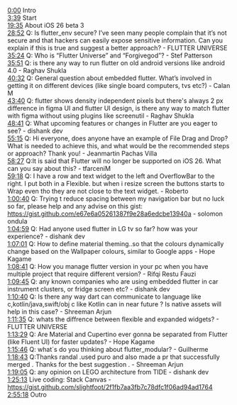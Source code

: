 [0:00](https://www.youtube.com/watch?v=ilvgEENnBjg&t=0m00s) Intro  
[3:39](https://www.youtube.com/watch?v=ilvgEENnBjg&t=3m39s) Start  
[19:35](https://www.youtube.com/watch?v=ilvgEENnBjg&t=19m35s) About iOS 26 beta 3  
[28:52](https://www.youtube.com/watch?v=ilvgEENnBjg&t=28m52s) Q: Is flutter_env secure? I’ve seen many people complain that it’s not secure and that hackers can easily expose sensitive information. Can you explain if this is true and suggest a better approach? - FLUTTER UNIVERSE  
[35:24](https://www.youtube.com/watch?v=ilvgEENnBjg&t=35m24s) Q: Who is “Flutter Universe” and “Forgivegod”? - Stef Patterson  
[35:51](https://www.youtube.com/watch?v=ilvgEENnBjg&t=35m51s) Q: is there any way to run flutter on old android versions like android 4.0 - Raghav Shukla  
[40:32](https://www.youtube.com/watch?v=ilvgEENnBjg&t=40m32s) Q: General question about embedded flutter. What’s involved in getting it on different devices (like single board computers, tvs etc?) - Calan M  
[43:40](https://www.youtube.com/watch?v=ilvgEENnBjg&t=43m40s) Q: flutter shows density independent pixels but there's always 2 px difference in figma UI and flutter UI design, is there any way to match flutter with figma without using plugins like screenutil - Raghav Shukla  
[48:41](https://www.youtube.com/watch?v=ilvgEENnBjg&t=48m41s) Q: What upcoming features or changes in Flutter are you eager to see? - dishank dev  
[55:15](https://www.youtube.com/watch?v=ilvgEENnBjg&t=55m15s) Q: Hi everyone, does anyone have an example of File Drag and Drop? What is needed to achieve this, and what would be the recommended steps or approach? Thank you! - Jeanmartin Pachas Villa  
[58:27](https://www.youtube.com/watch?v=ilvgEENnBjg&t=58m27s) Q:It is said that Flutter will no longer be supported on iOS 26. What can you say about this? - tfarceniM  
[59:18](https://www.youtube.com/watch?v=ilvgEENnBjg&t=59m18s) Q: I have a row and text widget to the left and OverflowBar to the right. I put both in a Flexible. but when i resize screen the buttons starts to Wrap even tho they are not close to the text widget. - Roberto  
[1:00:40](https://www.youtube.com/watch?v=ilvgEENnBjg&t=1h00m40s) Q: Trying t reduce spacing between my navigation bar but no luck so far, please help and any advise on this gist: https://gist.github.com/e67e6a05261387f9e28a6edcbe13940a - solomon ondula  
[1:04:59](https://www.youtube.com/watch?v=ilvgEENnBjg&t=1h04m59s) Q: Had anyone used flutter in LG tv so far? how was your experience? - dishank dev  
[1:07:01](https://www.youtube.com/watch?v=ilvgEENnBjg&t=1h07m01s) Q: How to define material theming..so that the colours dynamically change based on the Wallpaper colours, similar to Google apps - Hope Kagame  
[1:08:41](https://www.youtube.com/watch?v=ilvgEENnBjg&t=1h08m41s) Q: How you manage flutter version in your pc when you have multiple project that require different version? - Rifqi Restu Fauzi  
[1:09:45](https://www.youtube.com/watch?v=ilvgEENnBjg&t=1h09m45s) Q: any known companies who are using embedded flutter in car instrument clusters, or fridge screen etc? - dishank dev  
[1:10:40](https://www.youtube.com/watch?v=ilvgEENnBjg&t=1h10m40s) Q: Is there any way dart can communicate to language like c,kotlin/java,swift/obj c like Kotlin can in near future ? Is native assets will help in this case? - Shreeman Arjun  
[1:11:35](https://www.youtube.com/watch?v=ilvgEENnBjg&t=1h11m35s) Q: whats the diffrence between flexible and expanded widgets? - FLUTTER UNIVERSE  
[1:13:29](https://www.youtube.com/watch?v=ilvgEENnBjg&t=1h13m29s) Q: Are Material and Cupertino ever gonna be separated from Flutter (like Fluent UI) for faster updates? - Hope Kagame  
[1:15:46](https://www.youtube.com/watch?v=ilvgEENnBjg&t=1h15m46s) Q: what´s do you thinking about flutter_modular? - Guilherme  
[1:18:43](https://www.youtube.com/watch?v=ilvgEENnBjg&t=1h18m43s) Q:Thanks randal .used puro and also made a pr that successfully merged . Thanks for the best suggestion . - Shreeman Arjun  
[1:19:05](https://www.youtube.com/watch?v=ilvgEENnBjg&t=1h19m05s) Q: any opinion on LEGO architecture from TIDE - dishank dev  
[1:25:13](https://www.youtube.com/watch?v=ilvgEENnBjg&t=1h25m13s) Live coding: Stack Canvas - https://gist.github.com/slightfoot/2f1fb7aa3fb7c78dfc1f06ad94ad1764  
[2:55:18](https://www.youtube.com/watch?v=ilvgEENnBjg&t=2h55m18s) Outro  
